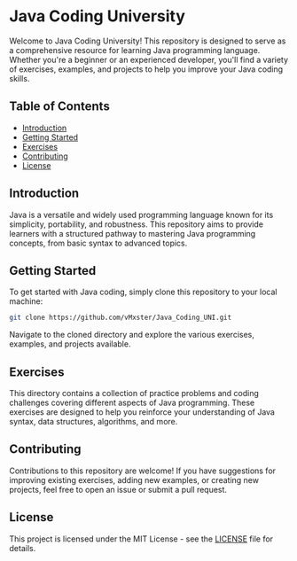 # Java Coding University

Welcome to Java Coding University! This repository is designed to serve as a comprehensive resource for learning Java programming language. Whether you're a beginner or an experienced developer, you'll find a variety of exercises, examples, and projects to help you improve your Java coding skills.

## Table of Contents

- [Introduction](#introduction)
- [Getting Started](#getting-started)
- [Exercises](#exercises)
- [Contributing](#contributing)
- [License](#license)

## Introduction

Java is a versatile and widely used programming language known for its simplicity, portability, and robustness. This repository aims to provide learners with a structured pathway to mastering Java programming concepts, from basic syntax to advanced topics.

## Getting Started

To get started with Java coding, simply clone this repository to your local machine:

```bash
git clone https://github.com/vMxster/Java_Coding_UNI.git
```

Navigate to the cloned directory and explore the various exercises, examples, and projects available.

## Exercises

This directory contains a collection of practice problems and coding challenges covering different aspects of Java programming. These exercises are designed to help you reinforce your understanding of Java syntax, data structures, algorithms, and more.

## Contributing

Contributions to this repository are welcome! If you have suggestions for improving existing exercises, adding new examples, or creating new projects, feel free to open an issue or submit a pull request.

## License

This project is licensed under the MIT License - see the [LICENSE](LICENSE) file for details.
